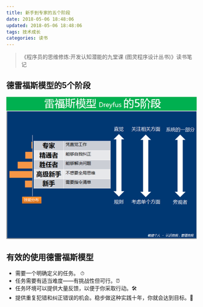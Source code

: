 ```yaml
---
title: 新手到专家的五个阶段
date: 2018-05-06 18:48:06
updated: 2018-05-06 18:48:06
tags: 技术成长
categories: 读书
---
```


> 《程序员的思维修炼:开发认知潜能的九堂课 (图灵程序设计丛书)》读书笔记 

## 德雷福斯模型的5个阶段

![](/media/15256037912881.png)

## 有效的使用德雷福斯模型

* 需要一个明确定义的任务。 ⏱
* 任务需要有适当难度——有挑战性但可行。⏰
* 任务环境可以提供大量反馈，以便于你采取行动。🛠
* 提供重复犯错和纠正错误的机会。稳步做这种实践十年，你就会达到目标。💯



